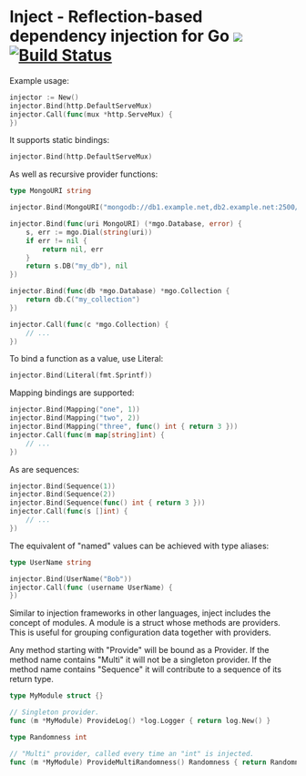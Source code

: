 # Inject - Reflection-based dependency injection for Go [![](https://godoc.org/github.com/alecthomas/inject?status.svg)](http://godoc.org/github.com/alecthomas/inject) [![Build Status](https://travis-ci.org/alecthomas/inject.png)](https://travis-ci.org/alecthomas/inject)

Example usage:

```go
injector := New()
injector.Bind(http.DefaultServeMux)
injector.Call(func(mux *http.ServeMux) {
})
```

It supports static bindings:

```go
injector.Bind(http.DefaultServeMux)
```

As well as recursive provider functions:

```go
type MongoURI string

injector.Bind(MongoURI("mongodb://db1.example.net,db2.example.net:2500/?replicaSet=test&connectTimeoutMS=300000"))

injector.Bind(func(uri MongoURI) (*mgo.Database, error) {
	s, err := mgo.Dial(string(uri))
	if err != nil {
		return nil, err
	}
	return s.DB("my_db"), nil
})

injector.Bind(func(db *mgo.Database) *mgo.Collection {
	return db.C("my_collection")
})

injector.Call(func(c *mgo.Collection) {
	// ...
})
```

To bind a function as a value, use Literal:

```go
injector.Bind(Literal(fmt.Sprintf))
```

Mapping bindings are supported:

```go
injector.Bind(Mapping("one", 1))
injector.Bind(Mapping("two", 2))
injector.Bind(Mapping("three", func() int { return 3 }))
injector.Call(func(m map[string]int) {
	// ...
})
```

As are sequences:

```go
injector.Bind(Sequence(1))
injector.Bind(Sequence(2))
injector.Bind(Sequence(func() int { return 3 }))
injector.Call(func(s []int) {
	// ...
})
```

The equivalent of "named" values can be achieved with type aliases:

```go
type UserName string

injector.Bind(UserName("Bob"))
injector.Call(func (username UserName) {
})
```

Similar to injection frameworks in other languages, inject includes the concept of modules. A module is a struct whose methods are providers. This is useful for grouping configuration data together with providers.

Any method starting with "Provide" will be bound as a Provider. If the method name contains "Multi" it will not be a singleton provider. If the method name contains "Sequence" it will contribute to a sequence of its return type.

```go
type MyModule struct {}

// Singleton provider.
func (m *MyModule) ProvideLog() *log.Logger { return log.New() }

type Randomness int

// "Multi" provider, called every time an "int" is injected.
func (m *MyModule) ProvideMultiRandomness() Randomness { return Randomness(rand.Int()) }
```
